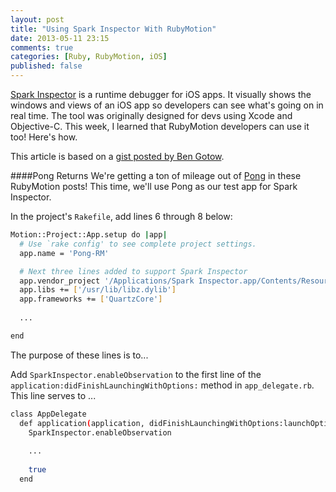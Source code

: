 ```yaml
---
layout: post
title: "Using Spark Inspector With RubyMotion"
date: 2013-05-11 23:15
comments: true
categories: [Ruby, RubyMotion, iOS]
published: false
---
```

[Spark Inspector](http://sparkinspector.com) is a runtime debugger for iOS apps. It visually shows the windows and views of an iOS app so developers can see what's going on in real time. The tool was originally designed for devs using Xcode and Objective-C. This week, I learned that RubyMotion developers can use it too! Here's how.
<!--more-->
This article is based on a [gist posted by Ben Gotow](https://gist.github.com/bengotow/5552322).

####Pong Returns
We're getting a ton of mileage out of [Pong]() in these RubyMotion
posts! This time, we'll use Pong as our test app for Spark Inspector.

In the project's `Rakefile`, add lines 6 through 8 below:
```bash
Motion::Project::App.setup do |app|
  # Use `rake config' to see complete project settings.
  app.name = 'Pong-RM'

  # Next three lines added to support Spark Inspector
  app.vendor_project '/Applications/Spark Inspector.app/Contents/Resources/Frameworks/SparkInspector.framework', :static, :products => ['SparkInspector'], :force_load => true, :headers_dir => 'Headers'
  app.libs += ['/usr/lib/libz.dylib']
  app.frameworks += ['QuartzCore']
  
  ...

end
```
The purpose of these lines is to...

Add `SparkInspector.enableObservation` to the first line of the `application:didFinishLaunchingWithOptions:` method in
`app_delegate.rb`. This line serves to ...

```bash
class AppDelegate
  def application(application, didFinishLaunchingWithOptions:launchOptions)
    SparkInspector.enableObservation
    
    ...
  
    true
  end
```
